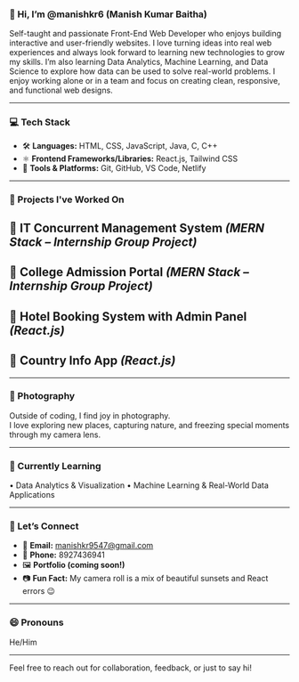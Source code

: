 ### 👋 Hi, I’m @manishkr6 (Manish Kumar Baitha)

Self-taught and passionate Front-End Web Developer who enjoys building interactive and user-friendly
websites. I love turning ideas into real web experiences and always look forward to learning new
technologies to grow my skills.
I’m also learning Data Analytics, Machine Learning, and Data Science to explore how data can be used to
solve real-world problems. I enjoy working alone or in a team and focus on creating clean, responsive,
and functional web designs.  

---

### 💻 Tech Stack

- 🛠 **Languages:** HTML, CSS, JavaScript, Java, C, C++
- ⚛️ **Frontend Frameworks/Libraries:** React.js, Tailwind CSS
- 🧰 **Tools & Platforms:** Git, GitHub, VS Code, Netlify

---

### 🚀 Projects I've Worked On

🔹 **IT Concurrent Management System** *(MERN Stack – Internship Group Project)* 
---

🔹 **College Admission Portal** *(MERN Stack – Internship Group Project)*  
---

🔹 **Hotel Booking System with Admin Panel** *(React.js)*  
---

🔹 **Country Info App** *(React.js)*  
---

---

### 📸 Photography

Outside of coding, I find joy in photography.  
I love exploring new places, capturing nature, and freezing special moments through my camera lens.

---

### 🌱 Currently Learning

• Data Analytics & Visualization
• Machine Learning & Real-World Data Applications  

---

### 🤝 Let’s Connect

- 📧 **Email:** manishkr9547@gmail.com  
- 📱 **Phone:** 8927436941  
- 🖼️ **Portfolio (coming soon!)**  
- 📷 **Fun Fact:** My camera roll is a mix of beautiful sunsets and React errors 😉

---

### 😄 Pronouns

He/Him

---

Feel free to reach out for collaboration, feedback, or just to say hi!

<!---
manishkr6/manishkr6 is a ✨ special ✨ repository because its `README.md` (this file) appears on your GitHub profile.
You can click the Preview link to take a look at your changes.
--->
